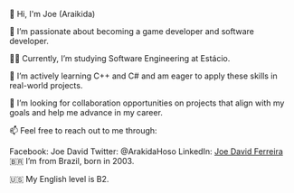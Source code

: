 👋 Hi, I'm Joe (Araikida)

👀 I’m passionate about becoming a game developer and software developer.

👨‍🎓 Currently, I’m studying Software Engineering at Estácio.

🌱 I’m actively learning C++ and C# and am eager to apply these skills in real-world projects.

💞️ I’m looking for collaboration opportunities on projects that align with my goals and help me advance in my career.

📫 Feel free to reach out to me through:

Facebook: Joe David
Twitter: @ArakidaHoso
LinkedIn: [Joe David Ferreira](https://www.linkedin.com/in/joe-david-ferreira-296854220/)
🇧🇷 I’m from Brazil, born in 2003.

🇺🇸 My English level is B2.
